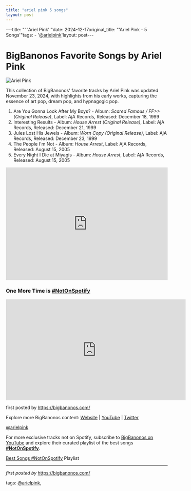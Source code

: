 ```yaml
---
title: "ariel pink 5 songs"
layout: post
---
```

---title: "' 'Ariel Pink''"date: 2024-12-17original_title: "'Ariel Pink - 5 Songs'"tags:  - '[@arielpink](/tags/arielpink/)'layout: post---<h1>BigBanonos Favorite Songs by Ariel Pink</h1><img src="https://images.ctfassets.net/lnhrh9gqejzl/2Tp7SQYs0NiAhNWyAXweRy/295d33a8fb6aa05c2998fbc91715f6f3/ARIELPINK_PHOTOLIZGOETZ007-1.jpg?fm=jpg" alt="Ariel Pink"> <p>This collection of BigBanonos' favorite tracks by Ariel Pink was updated November 23, 2024, with highlights from his early works, capturing the essence of art pop, dream pop, and hypnagogic pop.</p> <ol> <li>Are You Gonna Look After My Boys? - Album: <i>Scared Famous / FF>> (Original Release)</i>, Label: AjA Records, Released: December 18, 1999</li> <li>Interesting Results - Album: <i>House Arrest (Original Release)</i>, Label: AjA Records, Released: December 21, 1999</li> <li>Jules Lost His Jewels - Album: <i>Worn Copy (Original Release)</i>, Label: AjA Records, Released: December 23, 1999</li> <li>The People I'm Not - Album: <i>House Arrest</i>, Label: AjA Records, Released: August 15, 2005</li> <li>Every Night I Die at Miyagis - Album: <i>House Arrest</i>, Label: AjA Records, Released: August 15, 2005</li></ol> <div> <iframe src="https://open.spotify.com/embed/playlist/2dKaPWktdDVNc1tMKmKv87?utm_source=generator" width="100%" height="352" frameborder="0" allowfullscreen="" allow="autoplay; clipboard-write; encrypted-media; fullscreen; picture-in-picture" loading="lazy"></iframe></div> <h3>One More Time is [#NotOnSpotify](/tags/NotOnSpotify/)</h3><div> <iframe width="560" height="315" src="https://www.youtube.com/embed/4SYvSRXVW2o?si=rBJTy_QIQ2id9m83" title="YouTube video player" frameborder="0" allow="accelerometer; autoplay; clipboard-write; encrypted-media; gyroscope; picture-in-picture; web-share" referrerpolicy="strict-origin-when-cross-origin" allowfullscreen></iframe></div> <p>first posted by https://bigbanonos.com/</p> <div> <p>Explore more BigBanonos content: <a href="https://bigbanonos.com/">Website</a> | <a href="https://www.youtube.com/[@BigBanonos](/tags/BigBanonos/)">YouTube</a> | <a href="https://x.com/bigbanonos">Twitter</a></p></div> <!-- Tags --><p>[@arielpink](/tags/arielpink/)</p><!--Subscribe and Playlist Links--><div>    <p>For more exclusive tracks not on Spotify, subscribe to <a href="https://www.youtube.com/[@BigBanonos](/tags/BigBanonos/)" target="_blank">BigBanonos on YouTube</a> and explore their curated playlist of the best songs <strong>[#NotOnSpotify](/tags/NotOnSpotify/)</strong>.</p>    <p><a href="https://www.youtube.com/playlist?list=PLtuNtuTatqI0kFahUCbtbfenC_ET5O_tr" target="_blank">Best Songs [#NotOnSpotify](/tags/NotOnSpotify/) Playlist<br /></a></p></div><hr /><p><em>first posted by</em> <a href="https://bigbanonos.com/" rel="noopener" target="_new">https://bigbanonos.com/</a></p><p>tags: [@arielpink](/tags/arielpink/),</p>